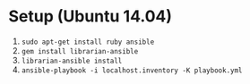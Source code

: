 Setup (Ubuntu 14.04)
===================
1. `sudo apt-get install ruby ansible`
1. `gem install librarian-ansible`
1. `librarian-ansible install`
1. `ansible-playbook -i localhost.inventory -K playbook.yml`
